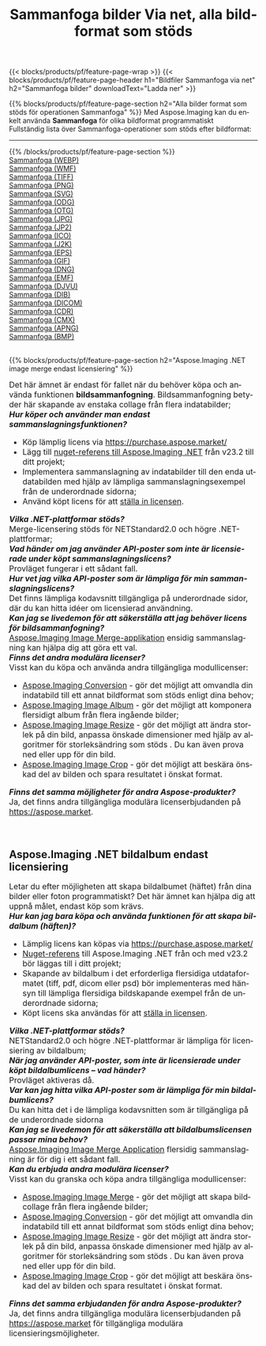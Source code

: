 ﻿---
title: Sammanfoga bilder Via net, alla bildformat som stöds 
weight: 3920
url: /sv/net/merge 
lang: sv
langdirlevel: 2
locales: zh-hans,ja,it,ru,de,es,fr,nl,id,lt,pl,pt,vi,tr,ko,zh-hant,ar,hi,th,sv,cs,uk,he
description: Med Aspose.Imaging kan du enkelt Sammanfoga bilder via net
---

{{< blocks/products/pf/feature-page-wrap >}}
{{< blocks/products/pf/feature-page-header h1="Bildfiler Sammanfoga via net" h2="Sammanfoga bilder" downloadText="Ladda ner" >}}


{{% blocks/products/pf/feature-page-section  h2="Alla bilder format som stöds för operationen Sammanfoga" %}}
Med Aspose.Imaging kan du enkelt använda **Sammanfoga** för olika bildformat programmatiskt
<br/>
Fullständig lista över Sammanfoga-operationer som stöds efter bildformat:
<hr/>
{{% /blocks/products/pf/feature-page-section %}}
<div class="container-fluid productfamilypage bg-gray">
    <div class="convertypes bg-gray agp-content section">
        <div class="container">
		<div class="row other-converters">
		    <div class='col-md-2 other-converter remove-lp remove-rp'><a href="/imaging/sv/net/merge/webp" >Sammanfoga (WEBP)</a></div><div class='col-md-2 other-converter remove-lp remove-rp'><a href="/imaging/sv/net/merge/wmf" >Sammanfoga (WMF)</a></div><div class='col-md-2 other-converter remove-lp remove-rp'><a href="/imaging/sv/net/merge/tiff" >Sammanfoga (TIFF)</a></div><div class='col-md-2 other-converter remove-lp remove-rp'><a href="/imaging/sv/net/merge/png" >Sammanfoga (PNG)</a></div><div class='col-md-2 other-converter remove-lp remove-rp'><a href="/imaging/sv/net/merge/svg" >Sammanfoga (SVG)</a></div><div class='col-md-2 other-converter remove-lp remove-rp'><a href="/imaging/sv/net/merge/odg" >Sammanfoga (ODG)</a></div><div class='col-md-2 other-converter remove-lp remove-rp'><a href="/imaging/sv/net/merge/otg" >Sammanfoga (OTG)</a></div><div class='col-md-2 other-converter remove-lp remove-rp'><a href="/imaging/sv/net/merge/jpg" >Sammanfoga (JPG)</a></div><div class='col-md-2 other-converter remove-lp remove-rp'><a href="/imaging/sv/net/merge/jp2" >Sammanfoga (JP2)</a></div><div class='col-md-2 other-converter remove-lp remove-rp'><a href="/imaging/sv/net/merge/ico" >Sammanfoga (ICO)</a></div><div class='col-md-2 other-converter remove-lp remove-rp'><a href="/imaging/sv/net/merge/j2k" >Sammanfoga (J2K)</a></div><div class='col-md-2 other-converter remove-lp remove-rp'><a href="/imaging/sv/net/merge/eps" >Sammanfoga (EPS)</a></div><div class='col-md-2 other-converter remove-lp remove-rp'><a href="/imaging/sv/net/merge/gif" >Sammanfoga (GIF)</a></div><div class='col-md-2 other-converter remove-lp remove-rp'><a href="/imaging/sv/net/merge/dng" >Sammanfoga (DNG)</a></div><div class='col-md-2 other-converter remove-lp remove-rp'><a href="/imaging/sv/net/merge/emf" >Sammanfoga (EMF)</a></div><div class='col-md-2 other-converter remove-lp remove-rp'><a href="/imaging/sv/net/merge/djvu" >Sammanfoga (DJVU)</a></div><div class='col-md-2 other-converter remove-lp remove-rp'><a href="/imaging/sv/net/merge/dib" >Sammanfoga (DIB)</a></div><div class='col-md-2 other-converter remove-lp remove-rp'><a href="/imaging/sv/net/merge/dicom" >Sammanfoga (DICOM)</a></div><div class='col-md-2 other-converter remove-lp remove-rp'><a href="/imaging/sv/net/merge/cdr" >Sammanfoga (CDR)</a></div><div class='col-md-2 other-converter remove-lp remove-rp'><a href="/imaging/sv/net/merge/cmx" >Sammanfoga (CMX)</a></div><div class='col-md-2 other-converter remove-lp remove-rp'><a href="/imaging/sv/net/merge/apng" >Sammanfoga (APNG)</a></div><div class='col-md-2 other-converter remove-lp remove-rp'><a href="/imaging/sv/net/merge/bmp" >Sammanfoga (BMP)</a></div>
                </div>
        </div>
    </div>
</div>
<br/>

{{% blocks/products/pf/feature-page-section  h2="Aspose.Imaging .NET image merge endast licensiering" %}}
<div style="font-size:16px;">
Det här ämnet är endast för fallet när du behöver köpa och använda funktionen <b>bildsammanfogning</b>. Bildsammanfogning betyder här skapande av enstaka collage från flera indatabilder; <br/>
<i><b>Hur köper och använder man endast sammanslagningsfunktionen?</b></i>
<ul>
<li>
Köp lämplig licens via <a href="https://purchase.aspose.market/">https://purchase.aspose.market/</a>
</li>
<li>
Lägg till <a href="https://www.nuget.org/packages/Aspose.Imaging">nuget-referens till Aspose.Imaging .NET</a> från v23.2 till ditt projekt;
</li>
<li>
Implementera sammanslagning av indatabilder till den enda utdatabilden med hjälp av lämpliga sammanslagningsexempel från de underordnade sidorna;
</li>
<li>
Använd köpt licens för att <a href="https://docs.aspose.com/imaging/net/licensing/">ställa in licensen</a>.
</li>
</ul>
<i><b>Vilka .NET-plattformar stöds?</b></i> <br/>
Merge-licensering stöds för NETStandard2.0 och högre .NET-plattformar;<br/>
<i><b>Vad händer om jag använder API-poster som inte är licensierade under köpt sammanslagningslicens?</b></i><br/>
Provläget fungerar i ett sådant fall.<br/>
<i><b>Hur vet jag vilka API-poster som är lämpliga för min sammanslagningslicens?</b></i><br/>
Det finns lämpliga kodavsnitt tillgängliga på underordnade sidor, där du kan hitta idéer om licensierad användning.<br/>
<i><b>Kan jag se livedemon för att säkerställa att jag behöver licens för bildsammanfogning?</b></i><br/>
<a href="https://products.aspose.app/imaging/sv/image-merge/">Aspose.Imaging Image Merge-applikation</a> ensidig sammanslagning kan hjälpa dig att göra ett val.<br />
<i><b>Finns det andra modulära licenser?</b></i><br/>
Visst kan du köpa och använda andra tillgängliga modullicenser:<br/>
<ul>
<li>
<a href="https://products.aspose.com/imaging/sv/net/conversion/">Aspose.Imaging Conversion</a> - gör det möjligt att omvandla din indatabild till ett annat bildformat som stöds enligt dina behov;
</li>
<li>
<a href="https://products.aspose.com/imaging/sv/net/merge/">Aspose.Imaging Image Album</a> - gör det möjligt att komponera flersidigt album från flera ingående bilder;
</li>
<li>
<a href="https://products.aspose.com/imaging/sv/net/resize/">Aspose.Imaging Image Resize</a> - gör det möjligt att ändra storlek på din bild, anpassa önskade dimensioner med hjälp av algoritmer för storleksändring som stöds . Du kan även prova ned eller upp för din bild.
</li>
<li>
<a href="https://products.aspose.com/imaging/sv/net/crop/">Aspose.Imaging Image Crop</a> - gör det möjligt att beskära önskad del av bilden och spara resultatet i önskat format.
</li>
</ul>
<i><b>Finns det samma möjligheter för andra Aspose-produkter?</b></i><br/>
Ja, det finns andra tillgängliga modulära licenserbjudanden på <a href="https://aspose.market">https://aspose.market</a>.
</div>
<br/>

<br/>
<h2>Aspose.Imaging .NET bildalbum endast licensiering</h2>
<div style="font-size:16px;">
Letar du efter möjligheten att skapa bildalbumet (häftet) från dina bilder eller foton programmatiskt? Det här ämnet kan hjälpa dig att uppnå målet, endast köp som krävs.<br/>
<i><b>Hur kan jag bara köpa och använda funktionen för att skapa bildalbum (häften)?</b></i>
<ul>
<li>
Lämplig licens kan köpas via <a href="https://purchase.aspose.market/">https://purchase.aspose.market/</a>
</li>
<li>
<a href="https://www.nuget.org/packages/Aspose.Imaging">Nuget-referens</a> till Aspose.Imaging .NET från och med v23.2 bör läggas till i ditt projekt;
</li>
<li>
Skapande av bildalbum i det erforderliga flersidiga utdataformatet (tiff, pdf, dicom eller psd) bör implementeras med hänsyn till lämpliga flersidiga bildskapande exempel från de underordnade sidorna;
</li>
<li>
Köpt licens ska användas för att <a href="https://docs.aspose.com/imaging/net/licensing/">ställa in licensen</a>.
</li>
</ul>
<i><b>Vilka .NET-plattformar stöds?</b></i> <br/>
NETStandard2.0 och högre .NET-plattformar är lämpliga för licensiering av bildalbum;<br/>
<i><b>När jag använder API-poster, som inte är licensierade under köpt bildalbumlicens – vad händer?</b></i><br/>
Provläget aktiveras då.<br/>
<i><b>Var kan jag hitta vilka API-poster som är lämpliga för min bildalbumlicens?</b></i><br/>
Du kan hitta det i de lämpliga kodavsnitten som är tillgängliga på de underordnade sidorna<br/>
<i><b>Kan jag se livedemon för att säkerställa att bildalbumslicensen passar mina behov?</b></i><br/>
<a href="https://products.aspose.app/imaging/sv/image-merge/">Aspose.Imaging Image Merge Application</a> flersidig sammanslagning är för dig i ett sådant fall. <br/>
<i><b>Kan du erbjuda andra modulära licenser?</b></i><br/>
Visst kan du granska och köpa andra tillgängliga modullicenser:<br/>
<ul>
<li>
<a href="https://products.aspose.com/imaging/sv/net/merge/">Aspose.Imaging Image Merge</a> - gör det möjligt att skapa bildcollage från flera ingående bilder;
</li>
<li>
<a href="https://products.aspose.com/imaging/sv/net/conversion/">Aspose.Imaging Conversion</a> - gör det möjligt att omvandla din indatabild till ett annat bildformat som stöds enligt dina behov;
</li>
<li>
<a href="https://products.aspose.com/imaging/sv/net/resize/">Aspose.Imaging Image Resize</a> - gör det möjligt att ändra storlek på din bild, anpassa önskade dimensioner med hjälp av algoritmer för storleksändring som stöds . Du kan även prova ned eller upp för din bild.
</li>
<li>
<a href="https://products.aspose.com/imaging/sv/net/crop/">Aspose.Imaging Image Crop</a> - gör det möjligt att beskära önskad del av bilden och spara resultatet i önskat format.
</li>
</ul>
<i><b>Finns det samma erbjudanden för andra Aspose-produkter?</b></i><br/>
Ja, det finns andra tillgängliga modulära licenserbjudanden på <a href="https://aspose.market">https://aspose.market</a> för tillgängliga modulära licensieringsmöjligheter.
</div>
<br/>
